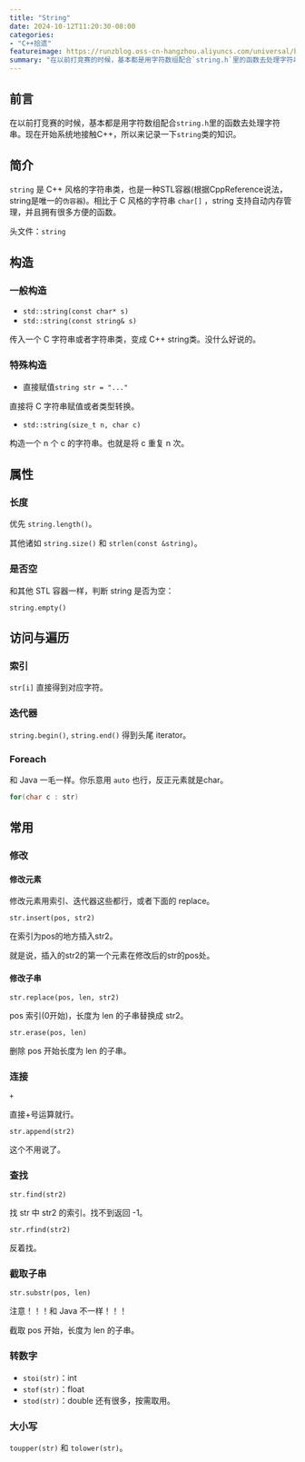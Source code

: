 ```yaml
---
title: "String"
date: 2024-10-12T11:20:30-08:00
categories: 
- "C++拾遗"
featureimage: https://runzblog.oss-cn-hangzhou.aliyuncs.com/universal/background1.jpg
summary: "在以前打竞赛的时候，基本都是用字符数组配合`string.h`里的函数去处理字符串。现在开始系统地接触C++，所以来记录一下`string`类的知识。 `string` 是 C+格的字符串类，也是一种..."
---
```


## 前言

在以前打竞赛的时候，基本都是用字符数组配合`string.h`里的函数去处理字符串。现在开始系统地接触C++，所以来记录一下`string`类的知识。

## 简介

`string` 是 C++ 风格的字符串类，也是一种STL容器(根据CppReference说法，string是唯一的`伪容器`)。相比于 C 风格的字符串 `char[]` ，string 支持自动内存管理，并且拥有很多方便的函数。

头文件：`string`

## 构造

### 一般构造

- `std::string(const char* s)`
- `std::string(const string& s)`

传入一个 C 字符串或者字符串类，变成 C++ string类。没什么好说的。

### 特殊构造

- 直接赋值`string str = "..."`

直接将 C 字符串赋值或者类型转换。

- `std::string(size_t n, char c)`

构造一个 n 个 c 的字符串。也就是将 c 重复 n 次。

## 属性

### 长度

优先 `string.length()`。

其他诸如 `string.size()` 和 `strlen(const &string)`。

### 是否空

和其他 STL 容器一样，判断 string 是否为空：

`string.empty()`

## 访问与遍历

### 索引

`str[i]` 直接得到对应字符。

### 迭代器

`string.begin()`, `string.end()` 得到头尾 iterator。

### Foreach

和 Java 一毛一样。你乐意用 `auto` 也行，反正元素就是char。

```cpp
for(char c : str)
```

## 常用

### 修改

#### 修改元素

修改元素用索引、迭代器这些都行，或者下面的 replace。

`str.insert(pos, str2)`

在索引为pos的地方插入str2。

就是说，插入的str2的第一个元素在修改后的str的pos处。

#### 修改子串

`str.replace(pos, len, str2)`

pos 索引(0开始)，长度为 len 的子串替换成 str2。

`str.erase(pos, len)`

删除 pos 开始长度为 len 的子串。

### 连接

`+`

直接+号运算就行。

`str.append(str2)`

这个不用说了。

### 查找

`str.find(str2)`

找 str 中 str2 的索引。找不到返回 -1。

`str.rfind(str2)`

反着找。

### 截取子串

`str.substr(pos, len)`

注意！！！和 Java 不一样！！！

截取 pos 开始，长度为 len 的子串。

### 转数字

- `stoi(str)`：int
- `stof(str)`：float
- `stod(str)`：double
还有很多，按需取用。

### 大小写

`toupper(str)` 和 `tolower(str)`。